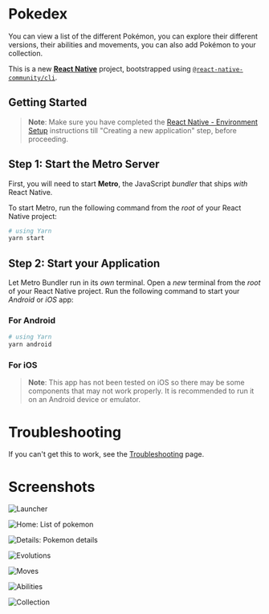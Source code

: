 # Pokedex

You can view a list of the different Pokémon, you can explore their different versions, their abilities and movements, you can also add Pokémon to your collection.

This is a new [**React Native**](https://reactnative.dev) project, bootstrapped using [`@react-native-community/cli`](https://github.com/react-native-community/cli).

## Getting Started

> **Note**: Make sure you have completed the [React Native - Environment Setup](https://reactnative.dev/docs/environment-setup) instructions till "Creating a new application" step, before proceeding.

## Step 1: Start the Metro Server

First, you will need to start **Metro**, the JavaScript _bundler_ that ships _with_ React Native.

To start Metro, run the following command from the _root_ of your React Native project:

```bash
# using Yarn
yarn start
```

## Step 2: Start your Application

Let Metro Bundler run in its _own_ terminal. Open a _new_ terminal from the _root_ of your React Native project. Run the following command to start your _Android_ or _iOS_ app:

### For Android

```bash
# using Yarn
yarn android
```

### For iOS

> **Note**: This app has not been tested on iOS so there may be some components that may not work properly. It is recommended to run it on an Android device or emulator.

# Troubleshooting

If you can't get this to work, see the [Troubleshooting](https://reactnative.dev/docs/troubleshooting) page.

# Screenshots

![Launcher](screenshots/launcher.png)

![Home: List of pokemon](screenshots/home.png)

![Details: Pokemon details](screenshots/detail.png)

![Evolutions](screenshots/versiones.png)

![Moves](screenshots/moves.png)

![Abilities](screenshots/abilities.png)

![Collection](screenshots/collection.png)
